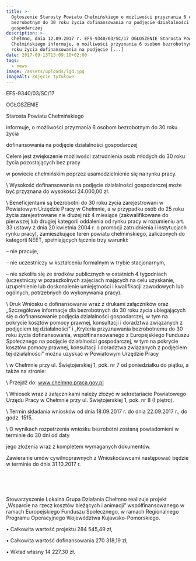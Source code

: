 ```yaml
---
title: >-
  Ogłoszenie Starosty Powiatu Chełmińskiego o możliwości przyznania 6 osobom
  bezrobotnym do 30 roku życia dofinansowania na podjęcie działalności
  gospodarczej
description: >-
  Chełmno, dnia 12.09.2017 r. EFS-9340/03/SC/17 OGŁOSZENIE Starosta Powiatu
  Chełmińskiego informuje, o możliwości przyznania 6 osobom bezrobotnym do 30
  roku życia dofinansowania na podjęcie [...]
date: 2017-09-13T13:09:10+02:00
tags:
  - news
image: /assets/uploads/lgd.jpg
imageAlt: Zdjęcie tytułowe
---
```

EFS-9340/03/SC/17

OGŁOSZENIE



Starosta Powiatu Chełmińskiego



informuje, o możliwości przyznania 6 osobom bezrobotnym do 30 roku życia



dofinansowania na podjęcie działalności gospodarczej



Celem jest zwiększenie możliwości zatrudnienia osób młodych do 30 roku życia pozostających bez pracy

w powiecie chełmińskim poprzez usamodzielnienie się na rynku pracy.



\    Wysokość dofinansowania na podjęcie działalności gospodarczej może być przyznana do wysokości 24.000,00 zł.



\    Beneficjentami są bezrobotni do 30 roku życia zarejestrowani w Powiatowym Urzędzie Pracy w Chełmnie, a w przypadku osób do 25 roku życia zarejestrowane nie dłużej niż 4 miesiące (zakwalifikowane do pierwszej lub drugiej kategorii oddalenia od rynku pracy w rozumieniu art. 33 ustawy z dnia 20 kwietnia 2004 r. o promocji zatrudnienia i instytucjach rynku pracy), zamieszkujące teren powiatu chełmińskiego, zaliczonych do kategorii NEET, spełniających łącznie trzy warunki:



– nie pracuje,



– nie uczestniczy w kształceniu formalnym w trybie stacjonarnym,



– nie szkoliła się ze środków publicznych w ostatnich 4 tygodniach (uczestniczy w pozaszkolnych zajęciach mających na celu uzyskanie, uzupełnienie lub doskonalenie umiejętności i kwalifikacji zawodowych lub ogólnych, potrzebnych do wykonywania pracy).



\    Druk Wniosku o dofinansowanie wraz z drukami załączników oraz „Szczegółowe informacje dla bezrobotnych do 30 roku życia ubiegających się o dofinansowanie podjęcia działalności gospodarczej, w tym na pokrycie kosztów pomocy prawnej, konsultacji i doradztwa związanych z podjęciem tej działalności” i „Kryteria przyznawania bezrobotnemu do 30 roku życia dofinansowania, współfinansowanego z Europejskiego Funduszu Społecznego na podjęcie działalności gospodarczej, w tym na pokrycie kosztów pomocy prawnej, konsultacji i doradztwa związanych z podjęciem tej działalności” można uzyskać w Powiatowym Urzędzie Pracy

\    w Chełmnie przy ul. Świętojerskiej 1, pok. nr 7 od poniedziałku do piątku, a także na stronie:

\    Przejdź do: www.chelmno.praca.gov.pl



\    Wniosek wraz z załącznikami należy złożyć w sekretariacie Powiatowego Urzędu Pracy w Chełmnie przy ul. Świętojerskiej 1, pok. nr 8 (I piętro).



\    Termin składania wniosków od dnia 18.09.2017 r. do dnia 22.09.2017 r., do godz. 1515.



\    O wynikach rozpatrzenia wniosku bezrobotni zostaną powiadomieni w terminie do 30 dni od daty



jego złożenia wraz z kompletem wymaganych dokumentów.



Zawieranie umów cywilnoprawnych z Wnioskodawcami następować będzie w terminie do dnia 31.10.2017 r.

<br>

<br>

<br>

Stowarzyszenie Lokalna Grupa Działania Chełmno realizuje projekt „Wsparcie na rzecz kosztów bieżących i animacji” współfinansowanego w ramach Europejskiego Funduszu Społecznego, w ramach Regionalnego Programu Operacyjnego Województwa Kujawsko-Pomorskiego.



• Całkowita wartość projektu 284 545,49 zł,



• Całkowita wartość dofinansowania 270 318,19 zł,



• Wkład własny 14 227,30 zł.

